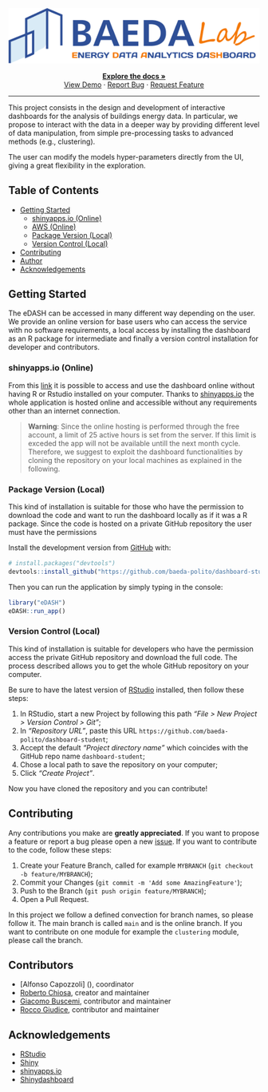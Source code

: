 
<!-- README.md is generated from README.Rmd. Please edit that file -->

<!-- PROJECT LOGO -->


<center>

![](man/figures/BAEDA-logo-dashboard.png)

<p>

<a href="https://github.com/baeda-polito/dashboard-student"><strong>Explore
the docs » </strong></a> <br>
<a href="https://github.com/baeda-polito/dashboard-student">View
Demo</a> ·
<a href="https://github.com/baeda-polito/dashboard-student/issues">Report
Bug</a> ·
<a href="https://github.com/baeda-polito/dashboard-student/issues">Request
Feature</a>

</p>

</center>

-----

This project consists in the design and development of interactive
dashboards for the analysis of buildings energy data. In particular, we
propose to interact with the data in a deeper way by providing different
level of data manipulation, from simple pre-processing tasks to advanced
methods (e.g., clustering).

The user can modify the models hyper-parameters directly from the UI,
giving a great flexibility in the exploration.

<!-- TABLE OF CONTENTS -->

## Table of Contents

  - [Getting Started](#getting-started)
      - [shinyapps.io (Online)](#shinyappsio-online)
      - [AWS (Online)](#aws-online)
      - [Package Version (Local)](#package-version-local)
      - [Version Control (Local)](#version-control-local)
  - [Contributing](#contributing)
  - [Author](#author)
  - [Acknowledgements](#acknowledgements)

<!-- GETTING STARTED -->

## Getting Started

The eDASH can be accessed in many different way depending on the user.
We provide an online version for base users who can access the service
with no software requirements, a local access by installing the
dashboard as an R package for intermediate and finally a version control
installation for developer and contributors.

### shinyapps.io (Online)

From this
[link](https://roberto-chiosa.shinyapps.io/BAEDA_DASHBOARD_STUDENTS/) it
is possible to access and use the dashboard online without having R or
Rstudio installed on your computer. Thanks to
[shinyapps.io](https://www.shinyapps.io/) the whole application is
hosted online and accessible without any requirements other than an
internet connection.

> **Warning**: Since the online hosting is performed through
> the free account, a limit of 25 active hours is set from the server.
> If this limit is exceded the app will not be available untill the next
> month cycle. Therefore, we suggest to exploit the dashboard
> functionalities by cloning the repository on your local machines as
> explained in the following.


### Package Version (Local)

This kind of installation is suitable for those who have the permission
to download the code and want to run the dashboard locally as if it was
a R package. Since the code is hosted on a private GitHub repository the
user must have the permissions

Install the development version from [GitHub](https://github.com/) with:

``` r
# install.packages("devtools")
devtools::install_github("https://github.com/baeda-polito/dashboard-student")
```

Then you can run the application by simply typing in the console:

``` r
library("eDASH")
eDASH::run_app()
```

### Version Control (Local)

This kind of installation is suitable for developers who have the
permission access the private GitHub repository and download the full
code. The process described allows you to get the whole GitHub
repository on your computer.

Be sure to have the latest version of
[RStudio](https://rstudio.com/products/rstudio/) installed, then follow
these steps:

1.  In RStudio, start a new Project by following this path *“File \> New
    Project \> Version Control \> Git”*;
2.  In *“Repository URL”*, paste this URL
    `https://github.com/baeda-polito/dashboard-student`;
3.  Accept the default *“Project directory name”* which coincides with
    the GitHub repo name `dashboard-student`;
4.  Chose a local path to save the repository on your computer;
5.  Click *“Create Project”*.

Now you have cloned the repository and you can contribute\!

<!-- CONTRIBUTING -->

## Contributing

Any contributions you make are **greatly appreciated**. If you want to
propose a feature or report a bug please open a new
[issue](https://github.com/baeda-polito/dashboard-student/issues). If
you want to contribute to the code, follow these steps:

1.  Create your Feature Branch, called for example `MYBRANCH` (`git
    checkout -b feature/MYBRANCH`);
2.  Commit your Changes (`git commit -m 'Add some AmazingFeature'`);
3.  Push to the Branch (`git push origin feature/MYBRANCH`);
4.  Open a Pull Request.

In this project we follow a defined convection for branch names, so
please follow it. The main branch is called `main` and is the online
branch. If you want to contribute on one module for example the
`clustering` module, please call the branch.

<!-- AUTHORS AND CONTRIBUTORS -->

## Contributors
  - [Alfonso Capozzoli] (), coordinator
  - [Roberto Chiosa](), creator and maintainer
  - [Giacomo Buscemi](), contributor and maintainer
  - [Rocco Giudice](), contributor and maintainer

<!-- ACKNOWLEDGEMENTS -->

## Acknowledgements

  - [RStudio](https://rstudio.com/)
  - [Shiny](https://shiny.rstudio.com/)
  - [shinyapps.io](https://www.shinyapps.io/)
  - [Shinydashboard](https://rstudio.github.io/shinydashboard/)
